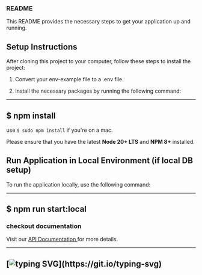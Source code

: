 ### README

This README provides the necessary steps to get your application up and running.

## Setup Instructions

After cloning this project to your computer, follow these steps to install the project:

1. Convert your env-example file to a .env file.

2. Install the necessary packages by running the following command:

------
$ npm install
------

use `$ sudo npm install` if you're on a mac.

Please ensure that you have the latest **Node 20+ LTS** and **NPM 8+** installed.

## Run Application in Local Environment (if local DB setup)

To run the application locally, use the following command:

------
$ npm run start:local
------

### checkout documentation

Visit our <a href="https://documenter.getpostman.com/view/25536329/2sA3XWeKUu" target="_blank"> API Documentation </a> for more details.

-----
[![typing SVG](https://readme-typing-svg.herokuapp.com/?font=Ubuntu&color=%230EAA20&vCenter=true&lines=Thanks+for+visiting!+You%27re+welcome!)](https://git.io/typing-svg)
-----